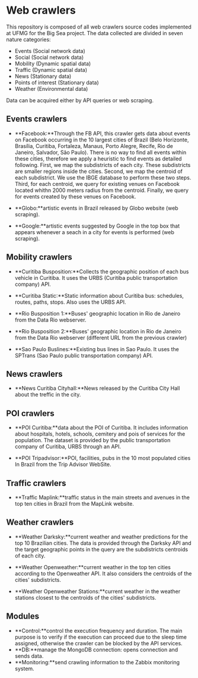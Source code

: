 # Web crawlers

This repository is composed of all web crawlers source codes implemented at UFMG for the Big Sea project. The data collected are divided in seven nature categories:

  - Events (Social network data)
  - Social (Social network data)
  - Mobility (Dynamic spatial data)
  - Traffic (Dynamic spatial data)
  - News (Stationary data)
  - Points of interest (Stationary data)
  - Weather (Environmental data)

Data can be acquired either by API queries or web scraping.

## Events crawlers

 - **Facebook:**Through the FB API, this crawler gets data about events on Facebook occurring in the 10 largest cities of Brazil (Belo Horizonte, Brasília, Curitiba, Fortaleza, Manaus, Porto Alegre, Recife, Rio de Janeiro, Salvador, São Paulo).
There is no way to find all events within these cities, therefore we apply a heuristic to find events as detailed following. First, we map the subdistricts of each city. These subdistricts are smaller regions inside the cities. Second, we map the centroid of each subdistrict. We use the IBGE database to perform these two steps. Third, for each centroid, we query for existing venues on Facebook located whithn 2000 meters radius from the centroid. Finally, we query for events created by these venues on Facebook.


 - **Globo:**artistic events in Brazil released by Globo website (web scraping).

 - **Google:**artistic events suggested by Google in the top box that appears whenever a seach in a city for events is performed (web scraping). 

## Mobility crawlers

 - **Curitiba Busposition:**Collects the geographic position of each bus vehicle in Curitiba. It uses the URBS (Curitiba public transportation company) API.

 - **Curitiba Static:**Static information about Curitiba bus: schedules, routes, paths, stops. Also uses the URBS API.

 - **Rio Busposition 1:**Buses' geographic location in Rio de Janeiro from the Data Rio webserver.

 - **Rio Busposition 2:**Buses' geographic location in Rio de Janeiro from the Data Rio webserver (different URL from the previous crawler)

 - **Sao Paulo Buslines:**Existing bus lines in Sao Paulo. It uses the SPTrans (Sao Paulo public transportation company) API.


## News crawlers

 - **News Curitiba Cityhall:**News released by the Curitiba City Hall about the treffic in the city.

## POI crawlers

 - **POI Curitiba:**data about the POI of Curitiba. It includes information about hospitals, hotels, schools, cemitery and pois of services for the population. The dataset is provided by the public transportation company of Curitiba, URBS through an API.

 - **POI Tripadvisor:**POI, facilities, pubs in the 10 most populated cities In Brazil from the Trip Advisor WebSite.

## Traffic crawlers

 - **Traffic Maplink:**traffic status in the main streets and avenues in the top ten cities in Brazil from the MapLink website.


## Weather crawlers

 - **Weather Darksky:**current weather and weather predictions for the top 10 Brazilian cities. The data is provided through the Darksky API and the target geographic points in the query are the subdistricts centroids of each city.

 - **Weather Openweather:**current weather in the top ten cities according to the Openweather API. It also considers the centroids of the cities' subdistricts. 

 - **Weather Openweather Stations:**current weather in the weather stations closest to the centroids of the cities' subdistricts.


## Modules

 - **Control:**control the execution frequency and duration. The main purpose is to verify if the execution can proceed due to the sleep time assigned, otherwise the crawler can be blocked by the API services.
 - **DB:**manage the MongoDB connection: opens connection and sends data. 
 - **Monitoring:**send crawling information to the Zabbix monitoring system.
